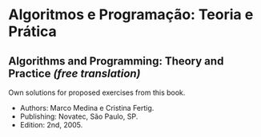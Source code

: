 # Algoritmos e Programação: Teoria e Prática
## Algorithms and Programming: Theory and Practice _(free translation)_

Own solutions for proposed exercises from this book.

- Authors: Marco Medina e Cristina Fertig.
- Publishing: Novatec, São Paulo, SP.
- Edition: 2nd, 2005.
